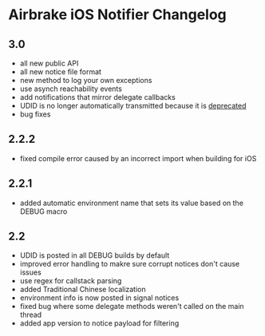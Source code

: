 # Airbrake iOS Notifier Changelog

## 3.0

- all new public API
- all new notice file format
- new method to log your own exceptions
- use asynch reachability events
- add notifications that mirror delegate callbacks
- UDID is no longer automatically transmitted because it is [deprecated](http://blog.guicocoa.com/post/9137000491/what-apple-should-have-done-with-udid)
- bug fixes

## 2.2.2

- fixed compile error caused by an incorrect import when building for iOS

## 2.2.1

- added automatic environment name that sets its value based on the DEBUG macro

## 2.2

- UDID is posted in all DEBUG builds by default
- improved error handling to makre sure corrupt notices don't cause issues
- use regex for callstack parsing
- added Traditional Chinese localization
- environment info is now posted in signal notices
- fixed bug where some delegate methods weren't called on the main thread
- added app version to notice payload for filtering